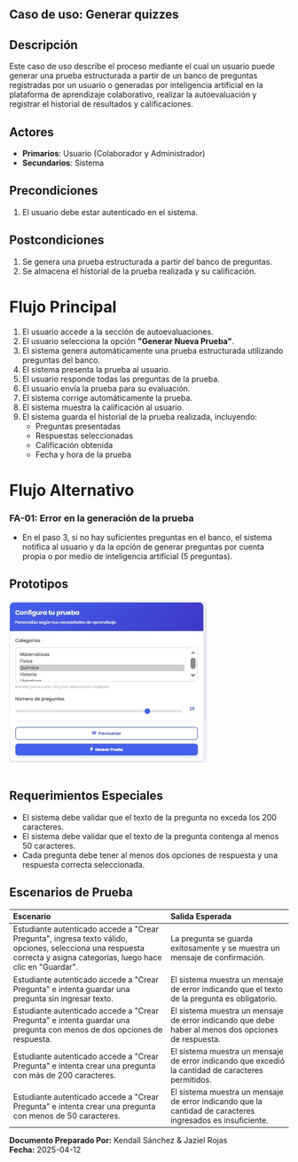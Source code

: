 ## Caso de uso: **Generar quizzes**

## Descripción
Este caso de uso describe el proceso mediante el cual un usuario puede generar una prueba estructurada a partir de un banco de preguntas registradas por un usuario o generadas por inteligencia artificial en la plataforma de aprendizaje colaborativo, realizar la autoevaluación y registrar el historial de resultados y calificaciones.

## Actores
- **Primarios**: Usuario (Colaborador y Administrador)
- **Secundarios**: Sistema 

## Precondiciones
1. El usuario debe estar autenticado en el sistema.

## Postcondiciones
1. Se genera una prueba estructurada a partir del banco de preguntas.
2. Se almacena el historial de la prueba realizada y su calificación.

# Flujo Principal
1. El usuario accede a la sección de autoevaluaciones.
2. El usuario selecciona la opción **"Generar Nueva Prueba"**.
3. El sistema genera automáticamente una prueba estructurada utilizando preguntas del banco.
4. El sistema presenta la prueba al usuario.
5. El usuario responde todas las preguntas de la prueba.
6. El usuario envía la prueba para su evaluación.
7. El sistema corrige automáticamente la prueba.
8. El sistema muestra la calificación al usuario.
9. El sistema guarda el historial de la prueba realizada, incluyendo:
   - Preguntas presentadas
   - Respuestas seleccionadas
   - Calificación obtenida
   - Fecha y hora de la prueba

# Flujo Alternativo

### FA-01: Error en la generación de la prueba
- En el paso 3, si no hay suficientes preguntas en el banco, el sistema notifica al usuario y da la opción de generar preguntas por cuenta propia o por medio de inteligencia artificial (5 preguntas).

## Prototipos
![Prototipo generar quices en la plataforma](imagenes/prototipo-generar-quicezz-act.png)

## Requerimientos Especiales
- El sistema debe validar que el texto de la pregunta no exceda los 200 caracteres.
- El sistema debe validar que el texto de la pregunta contenga al menos 50 caracteres.
- Cada pregunta debe tener al menos dos opciones de respuesta y una respuesta correcta seleccionada.

## Escenarios de Prueba

| Escenario | Salida Esperada |
|:---|:---|
| Estudiante autenticado accede a "Crear Pregunta", ingresa texto válido, opciones, selecciona una respuesta correcta y asigna categorías, luego hace clic en "Guardar". | La pregunta se guarda exitosamente y se muestra un mensaje de confirmación. |
| Estudiante autenticado accede a "Crear Pregunta" e intenta guardar una pregunta sin ingresar texto. | El sistema muestra un mensaje de error indicando que el texto de la pregunta es obligatorio. |
| Estudiante autenticado accede a "Crear Pregunta" e intenta guardar una pregunta con menos de dos opciones de respuesta. | El sistema muestra un mensaje de error indicando que debe haber al menos dos opciones de respuesta. |
| Estudiante autenticado accede a "Crear Pregunta" e intenta crear una pregunta con más de 200 caracteres. | El sistema muestra un mensaje de error indicando que excedió la cantidad de caracteres permitidos. |
| Estudiante autenticado accede a "Crear Pregunta" e intenta crear una pregunta con menos de 50 caracteres. | El sistema muestra un mensaje de error indicando que la cantidad de caracteres ingresados es insuficiente. |

**Documento Preparado Por:** Kendall Sánchez & Jaziel Rojas  
**Fecha:** 2025-04-12

